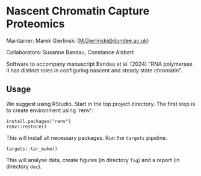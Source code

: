 # Nascent Chromatin Capture Proteomics

Maintainer: Marek Gierlinski (M.Gierlinski@dundee.ac.uk)

Collaborators: Susanne Bandau, Constance Alabert

Software to accompany manuscript Bandau et al. (2024) "RNA polymerase II has distinct roles in configuring nascent and steady state chromatin".

## Usage

We suggest using RStudio. Start in the top project directory. The first step is to create environment using 'renv':

```
install.packages("renv")
renv::restore()
```

This will install all necessary packages. Run the `targets` pipeline.

```
targets::tar_make()
```

This will analyse data, create figures (in directory `fig`) and a report (in directory `doc`). 
